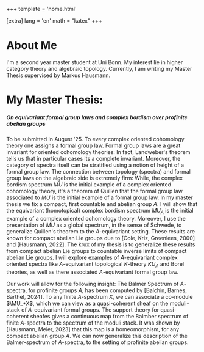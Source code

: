 +++
template = 'home.html'

[extra]
lang = 'en'
math = "katex"
+++

# About Me
I'm a second year master student at Uni Bonn. My interest lie in higher category theory and algebraic topology. Currently, I am writing my Master Thesis supervised by Markus Hausmann.
# My Master Thesis:
##### On equivariant formal group laws and complex bordism over profinite abelian groups
To be submitted in August '25.
To every complex oriented cohomology theory one assigns a formal group law. Formal group laws are a great invariant for oriented cohomology theories: In fact, Landweber's theorem tells us that in particular cases its a complete invariant. Moreover, the category of spectra itself can be stratified using a notion of height of a formal group law. The connection between topology (spectra) and formal group laws on the algebraic side is extremely firm: While, the complex bordism spectrum $MU$ is the initial example of a complex oriented cohomology theory, it's a theorem of Quillen that the formal group law associated to $MU$ is the initial example of a formal group law.
In my master thesis we fix a compact, first countable and abelian group $A$. I will show that the equivariant (homotopical) complex bordism spectrum $MU_A$ is the initial example of a complex oriented cohomology theory. Moreover, I use the presentation of $MU$ as a global spectrum, in the sense of Schwede, to generalize Quillen's theorem to the $A$-equivariant setting. These results are known for compact abelian Lie groups due to [Cole, Kriz, Greenlees, 2000] and [Hausmann, 2022]. The krux of my thesis is to generalize these results from compact abelian Lie groups to countable inverse limits of compact abelian Lie groups. I will explore examples of $A$-equivariant complex oriented spectra like $A$-equivariant topological $K$-theory $KU_A$ and Borel theories, as well as there associated $A$-equivariant formal group law. 

Our work will allow for the following insight: The Balmer Spectrum of $A$-spectra, for profinite groups $A$, has been computed by [Balchin, Barnes, Barthel, 2024]. To any finite $A$-spectrum $X$, we can associate a co-module $\MU_*X$, which we can view as a quasi-coherent sheaf on the moduli-stack of $A$-equivariant formal groups. The support theory for quasi-coherent sheafes gives a continuous map from the Balmber spectrum of finite $A$-spectra to the spectrum of the moduli stack. 
It was shown by [Hausmann, Meier, 2023] that this map is a homeomorphism, for any compact abelian group $A$. We can now generalize this description of the Balmer-spectrum of $A$-spectra, to the setting of profinite abelian groups. 
